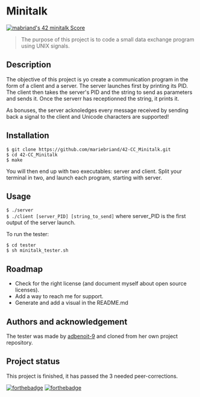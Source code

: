 # Minitalk #

[![mabriand's 42 minitalk Score](https://badge42.vercel.app/api/v2/cl3y8m48b020709mm5fyc36fq/project/2225086)](https://github.com/JaeSeoKim/badge42)

> The purpose of this project is to code a small data exchange program using UNIX signals.

## Description ##

The objective of this project is yo create a communication program in the form of a client and a
server.
The server launches first by printing its PID. The client then takes the server's PID and the string
 to send as parameters and sends it. Once the serverr has receptionned the string, it prints it.

As bonuses, the server acknoledges every message received by sending back a signal to the client and
 Unicode characters are supported!

<!-- ## Visuals ## -->

## Installation ##

`$ git clone https://github.com/mariebriand/42-CC_Minitalk.git` </br>
`$ cd 42-CC_Minitalk` </br>
`$ make` </br>

You will then end up with two executables: server and client. Split your terminal in two, and launch
each program, starting with server.

## Usage ##

`$ ./server` </br>
`$ ./client [server_PID] [string_to_send]` where server_PID is the first output of the server launch.
</br>

To run the tester: </br>

`$ cd tester` </br>
`$ sh minitalk_tester.sh` </br>

<!-- ## Support ## -->

## Roadmap ##

* Check for the right license (and document myself about open source licenses).
* Add a way to reach me for support.
* Generate and add a visual in the README.md

<!-- ## Conributing ## -->

## Authors and acknowledgement ##

The tester was made by [adbenoit-9](https://github.com/adbenoit-9) and cloned from her own project
repository.

<!-- ## License ## -->

## Project status ##

This project is finished, it has passed the 3 needed peer-corrections.

[![forthebadge](https://forthebadge.com/images/badges/made-with-c.svg)](https://forthebadge.com)
[![forthebadge](https://forthebadge.com/images/badges/open-source.svg)](https://forthebadge.com)
